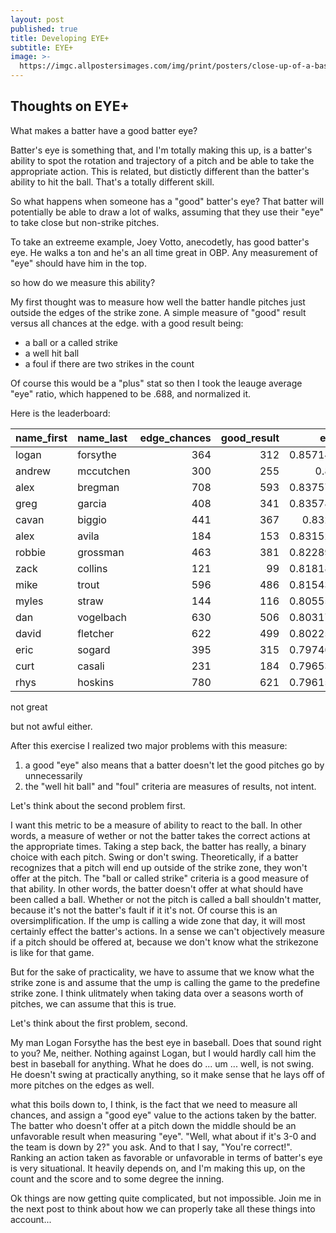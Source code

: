 ```yaml
---
layout: post
published: true
title: Developing EYE+
subtitle: EYE+
image: >-
  https://imgc.allpostersimages.com/img/print/posters/close-up-of-a-baseball-player-swinging-a-baseball-bat_a-L-4021139-4990875.jpg
---
```

## Thoughts on EYE+

What makes a batter have a good batter eye? 

Batter's eye is something that, and I'm totally making this up, is a batter's ability to spot the rotation and trajectory of a pitch and be able to take the appropriate action. This is related, but distictly different than the batter's ability to hit the ball. That's a totally different skill. 

So what happens when someone has a "good" batter's eye? That batter will potentially be able to draw a lot of walks, assuming that they use their "eye" to take close but non-strike pitches.

To take an extreeme example, Joey Votto, anecodetly, has good batter's eye. He walks a ton and he's an all time great in OBP. Any measurement of "eye" should have him in the top. 


so how do we measure this ability?

My first thought was to measure how well the batter handle pitches just outside the edges of the strike zone. A simple measure of "good" result versus all chances at the edge. with a good result being:

* a ball or a called strike
* a well hit ball
* a foul if there are two strikes in the count

Of course this would be a "plus" stat so then I took the leauge average "eye" ratio, which happened to be .688, and normalized it.

Here is the leaderboard:


| name_first   | name_last   |   edge_chances |   good_result |      eye |   eye_plus |   rank |
|:-------------|:------------|---------------:|--------------:|---------:|-----------:|-------:|
| logan        | forsythe    |            364 |           312 | 0.857143 |    130.512 |      1 |
| andrew       | mccutchen   |            300 |           255 | 0.85     |    129.424 |      2 |
| alex         | bregman     |            708 |           593 | 0.837571 |    127.531 |      3 |
| greg         | garcia      |            408 |           341 | 0.835784 |    127.259 |      4 |
| cavan        | biggio      |            441 |           367 | 0.8322   |    126.714 |      5 |
| alex         | avila       |            184 |           153 | 0.831522 |    126.61  |      6 |
| robbie       | grossman    |            463 |           381 | 0.822894 |    125.297 |      7 |
| zack         | collins     |            121 |            99 | 0.818182 |    124.579 |      8 |
| mike         | trout       |            596 |           486 | 0.815436 |    124.161 |      9 |
| myles        | straw       |            144 |           116 | 0.805556 |    122.657 |     10 |
| dan          | vogelbach   |            630 |           506 | 0.803175 |    122.294 |     11 |
| david        | fletcher    |            622 |           499 | 0.802251 |    122.153 |     12 |
| eric         | sogard      |            395 |           315 | 0.797468 |    121.425 |     13 |
| curt         | casali      |            231 |           184 | 0.796537 |    121.283 |     14 |
| rhys         | hoskins     |            780 |           621 | 0.796154 |    121.225 |     15 |

not great


but not awful either.

After this exercise I realized two major problems with this measure:

1. a good "eye" also means that a batter doesn't let the good pitches go by unnecessarily
2. the "well hit ball" and "foul" criteria are measures of results, not intent.

Let's think about the second problem first.

I want this metric to be a measure of ability to react to the ball. In other words, a measure of wether or not the batter takes the correct actions at the appropriate times. Taking a step back, the batter has really, a binary choice with each pitch. Swing or don't swing. Theoretically, if a batter recognizes that a pitch will end up outside of the strike zone, they won't offer at the pitch. The "ball or called strike" criteria is a good measure of that ability. In other words, the batter doesn't offer at what should have been called a ball. Whether or not the pitch is called a ball shouldn't matter, because it's not the batter's fault if it it's not. Of course this is an oversimplification. If the ump is calling a wide zone that day, it will most certainly effect the batter's actions. In a sense we can't objectively measure if a pitch should be offered at, because we don't know what the strikezone is like for that game. 

But for the sake of practicality, we have to assume that we know what the strike zone is and assume that the ump is calling the game to the predefine strike zone. I think ulitmately when taking data over a seasons worth of pitches, we can assume that this is true. 

Let's think about the first problem, second.

My man Logan Forsythe has the best eye in baseball. Does that sound right to you? Me, neither. Nothing against Logan, but I would hardly call him the best in baseball for anything. What he does do ... um ... well, is not swing. He doesn't swing at practically anything, so it make sense that he lays off of more pitches on the edges as well.

what this boils down to, I think, is the fact that we need to measure all chances, and assign a "good eye" value to the actions taken by the batter. The batter who doesn't offer at a pitch down the middle should be an unfavorable result when measuring "eye". "Well, what about if it's 3-0 and the team is down by 2?" you ask. And to that I say, "You're correct!". Ranking an action taken as favorable or unfavorable in terms of batter's eye is very situational. It heavily depends on, and I'm making this up,  on the count and the score and to some degree the inning. 

Ok things are now getting quite complicated, but not impossible. Join me in the next post to think about  how we can properly take all these things into account...